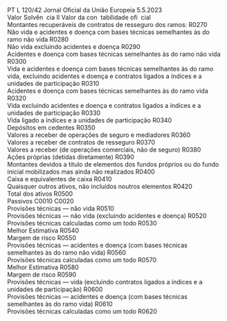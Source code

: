 PT  L 120/42 Jornal Oficial da União Europeia 5.5.2023  
Valor Solvên ­
cia II  Valor da con ­
tabilidade ofi ­
cial  
Montantes recuperáveis de contratos de resseguro dos ramos:  R0270  
Não vida e acidentes e doença com bases técnicas semelhantes às do ramo 
não vida  R0280  
Não vida excluindo acidentes e doença  R0290  
Acidentes e doença com bases técnicas semelhantes às do ramo não vida  R0300  
Vida e acidentes e doença com bases técnicas semelhantes às do ramo vida, 
excluindo acidentes e doença e contratos ligados a índices e a unidades de 
participação  R0310  
Acidentes e doença com bases técnicas semelhantes às do ramo vida  R0320  
Vida excluindo acidentes e doença e contratos ligados a índices e a 
unidades de participação  R0330  
Vida ligado a índices e a unidades de participação  R0340  
Depósitos em cedentes  R0350  
Valores a receber de operações de seguro e mediadores  R0360  
Valores a receber de contratos de resseguro  R0370  
Valores a receber (de operações comerciais, não de seguro)  R0380  
Ações próprias (detidas diretamente)  R0390  
Montantes devidos a título de elementos dos fundos próprios ou do fundo 
inicial mobilizados mas ainda não realizados  R0400  
Caixa e equivalentes de caixa  R0410  
Quaisquer outros ativos, não incluídos noutros elementos  R0420  
Total dos ativos  R0500  
Passivos  C0010  C0020  
Provisões técnicas — não vida  R0510  
Provisões técnicas — não vida (excluindo acidentes e doença)  R0520  
Provisões técnicas calculadas como um todo  R0530  
Melhor Estimativa  R0540  
Margem de risco  R0550  
Provisões técnicas — acidentes e doença (com bases técnicas semelhantes 
às do ramo não vida)  R0560  
Provisões técnicas calculadas como um todo  R0570  
Melhor Estimativa  R0580  
Margem de risco  R0590  
Provisões técnicas — vida (excluindo contratos ligados a índices e a unidades 
de participação)  R0600  
Provisões técnicas — acidentes e doença (com bases técnicas semelhantes 
às do ramo vida)  R0610  
Provisões técnicas calculadas como um todo  R0620